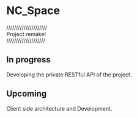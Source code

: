 # NC_Space

///////////////////// <br />
Project remake! <br />
//////////////////// <br />

## In progress
Developing the private RESTful API of the project.

## Upcoming
Client side architecture and Development.
